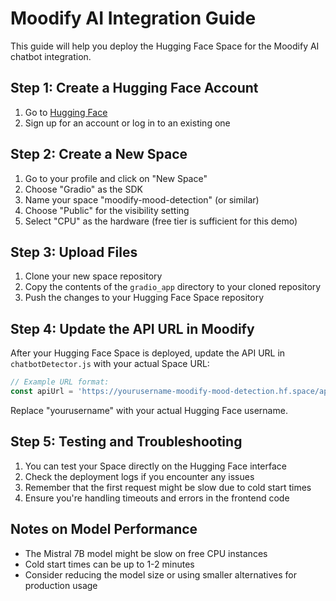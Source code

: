 # Moodify AI Integration Guide

This guide will help you deploy the Hugging Face Space for the Moodify AI chatbot integration.

## Step 1: Create a Hugging Face Account
1. Go to [Hugging Face](https://huggingface.co/)
2. Sign up for an account or log in to an existing one

## Step 2: Create a New Space
1. Go to your profile and click on "New Space"
2. Choose "Gradio" as the SDK
3. Name your space "moodify-mood-detection" (or similar)
4. Choose "Public" for the visibility setting
5. Select "CPU" as the hardware (free tier is sufficient for this demo)

## Step 3: Upload Files
1. Clone your new space repository
2. Copy the contents of the `gradio_app` directory to your cloned repository
3. Push the changes to your Hugging Face Space repository

## Step 4: Update the API URL in Moodify
After your Hugging Face Space is deployed, update the API URL in `chatbotDetector.js` with your actual Space URL:

```javascript
// Example URL format: 
const apiUrl = 'https://yourusername-moodify-mood-detection.hf.space/api/predict';
```

Replace "yourusername" with your actual Hugging Face username.

## Step 5: Testing and Troubleshooting
1. You can test your Space directly on the Hugging Face interface
2. Check the deployment logs if you encounter any issues
3. Remember that the first request might be slow due to cold start times
4. Ensure you're handling timeouts and errors in the frontend code

## Notes on Model Performance
- The Mistral 7B model might be slow on free CPU instances
- Cold start times can be up to 1-2 minutes
- Consider reducing the model size or using smaller alternatives for production usage
